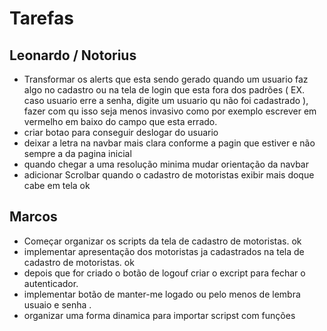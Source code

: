# Tarefas 

## Leonardo / Notorius
- Transformar os alerts que esta sendo gerado quando um usuario faz algo no cadastro ou na tela de login que esta fora dos padrões ( EX. caso usuario erre a senha, digite um usuario qu não foi cadastrado ),
fazer com qu isso seja menos invasivo como por exemplo escrever em vermelho em baixo do campo que esta errado.
- criar botao para conseguir deslogar do usuario
- deixar a letra na navbar mais clara conforme a pagin que estiver e não sempre a da pagina inicial
- quando chegar a uma resolução minima mudar orientação da navbar
- adicionar Scrolbar quando o cadastro de motoristas exibir mais doque cabe em tela ok
## Marcos

- Começar organizar os scripts da tela de cadastro de motoristas. ok 
- implementar apresentação dos motoristas ja cadastrados na tela de cadastro de motoristas. ok
- depois que for criado o botão de logouf criar o excript para fechar o autenticador.
- implementar botão de manter-me logado ou pelo menos de lembra usuaio e senha .
- organizar uma forma dinamica para importar scripst com funções


